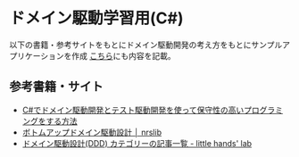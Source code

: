 # ドメイン駆動学習用(C#)
以下の書籍・参考サイトをもとにドメイン駆動開発の考え方をもとにサンプルアプリケーションを作成
[こちら](https://qrunch.net/@yaya/entries/uKklmzcKjKjmt6GQ?ref=qrunch)にも内容を記載。

## 参考書籍・サイト
* [C#でドメイン駆動開発とテスト駆動開発を使って保守性の高いプログラミングをする方法]( https://www.amazon.co.jp/dp/B078ZF79CL/ref=cm_sw_r_tw_dp_U_x_c1ocEbT0X43XY)
* [ボトムアップドメイン駆動設計 │ nrslib](https://nrslib.com/bottomup-ddd/)
* [ドメイン駆動設計\(DDD\) カテゴリーの記事一覧 \- little hands' lab](https://little-hands.hatenablog.com/archive/category/%E3%83%89%E3%83%A1%E3%82%A4%E3%83%B3%E9%A7%86%E5%8B%95%E8%A8%AD%E8%A8%88%28DDD%29)
